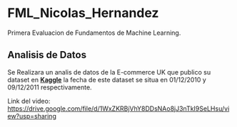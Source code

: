 # FML_Nicolas_Hernandez
Primera Evaluacion de Fundamentos de Machine Learning. 
## Analisis de Datos 
Se Realizara un analis de datos de la E-commerce UK que publico su dataset
en **[Kaggle](https://www.kaggle.com/datasets/carrie1/ecommerce-data)** 
la fecha de este dataset se situa en 01/12/2010 y 09/12/2011 respectivamente. 

Link del video: https://drive.google.com/file/d/1WxZKRBjVhY8DDsNAo8jJ3nTkI9SeLHsu/view?usp=sharing
